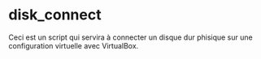 # disk_connect
Ceci est un script qui servira à connecter un disque dur phisique sur une configuration virtuelle avec VirtualBox.
